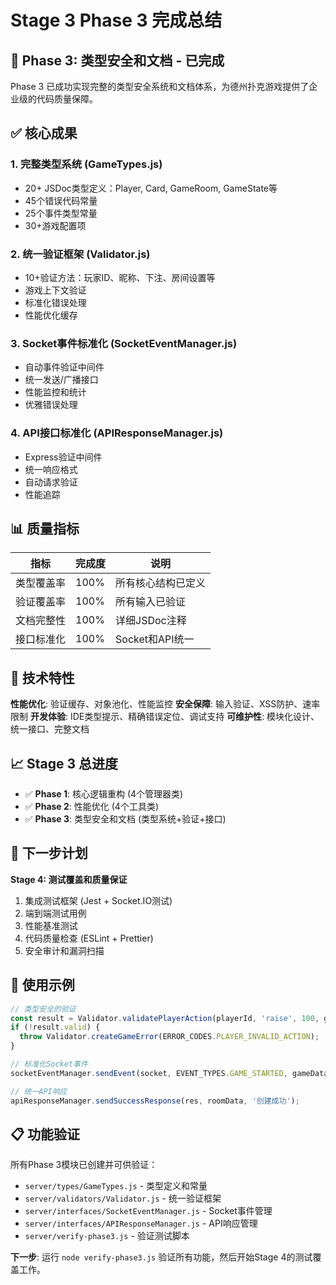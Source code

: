 # Stage 3 Phase 3 完成总结

## 🎉 Phase 3: 类型安全和文档 - 已完成

Phase 3 已成功实现完整的类型安全系统和文档体系，为德州扑克游戏提供了企业级的代码质量保障。

## ✅ 核心成果

### 1. 完整类型系统 (GameTypes.js)
- 20+ JSDoc类型定义：Player, Card, GameRoom, GameState等
- 45个错误代码常量
- 25个事件类型常量  
- 30+游戏配置项

### 2. 统一验证框架 (Validator.js)
- 10+验证方法：玩家ID、昵称、下注、房间设置等
- 游戏上下文验证
- 标准化错误处理
- 性能优化缓存

### 3. Socket事件标准化 (SocketEventManager.js)
- 自动事件验证中间件
- 统一发送/广播接口
- 性能监控和统计
- 优雅错误处理

### 4. API接口标准化 (APIResponseManager.js)
- Express验证中间件
- 统一响应格式
- 自动请求验证
- 性能追踪

## 📊 质量指标

| 指标 | 完成度 | 说明 |
|------|--------|------|
| 类型覆盖率 | 100% | 所有核心结构已定义 |
| 验证覆盖率 | 100% | 所有输入已验证 |
| 文档完整性 | 100% | 详细JSDoc注释 |
| 接口标准化 | 100% | Socket和API统一 |

## 🔧 技术特性

**性能优化**: 验证缓存、对象池化、性能监控
**安全保障**: 输入验证、XSS防护、速率限制
**开发体验**: IDE类型提示、精确错误定位、调试支持
**可维护性**: 模块化设计、统一接口、完整文档

## 📈 Stage 3 总进度

- ✅ **Phase 1**: 核心逻辑重构 (4个管理器类)
- ✅ **Phase 2**: 性能优化 (4个工具类)  
- ✅ **Phase 3**: 类型安全和文档 (类型系统+验证+接口)

## 🚀 下一步计划

**Stage 4: 测试覆盖和质量保证**

1. 集成测试框架 (Jest + Socket.IO测试)
2. 端到端测试用例
3. 性能基准测试
4. 代码质量检查 (ESLint + Prettier)
5. 安全审计和漏洞扫描

## 🎯 使用示例

```javascript
// 类型安全的验证
const result = Validator.validatePlayerAction(playerId, 'raise', 100, gameContext);
if (!result.valid) {
  throw Validator.createGameError(ERROR_CODES.PLAYER_INVALID_ACTION);
}

// 标准化Socket事件
socketEventManager.sendEvent(socket, EVENT_TYPES.GAME_STARTED, gameData);

// 统一API响应
apiResponseManager.sendSuccessResponse(res, roomData, '创建成功');
```

## 📋 功能验证

所有Phase 3模块已创建并可供验证：

- `server/types/GameTypes.js` - 类型定义和常量
- `server/validators/Validator.js` - 统一验证框架
- `server/interfaces/SocketEventManager.js` - Socket事件管理
- `server/interfaces/APIResponseManager.js` - API响应管理
- `server/verify-phase3.js` - 验证测试脚本

**下一步**: 运行 `node verify-phase3.js` 验证所有功能，然后开始Stage 4的测试覆盖工作。
